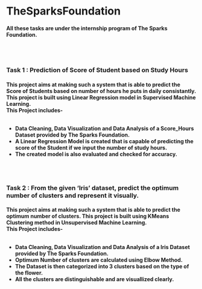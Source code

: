 # TheSparksFoundation
<h4>All these tasks are under the internship program of The Sparks Foundation.</h4>
<br> 
<br>
<h3><b>Task 1 : Prediction of Score of Student based on Study Hours</b></h3>
<h4> This project aims at making such a system that is able to predict the Score of Students based on number of hours he puts in daily consistantly. This project is built using Linear Regression model in Supervised Machine Learning.
<br>
This Project includes-
<br> <br>
<ul>
<li> Data Cleaning, Data Visualization and Data Analysis of a Score_Hours Dataset provided by The Sparks Foundation. 
<li> A Linear Regression Model is created that is capable of predicting the score of the Student if we input the number of study hours.
<li> The created model is also evaluated and checked for accuracy.
</ul> <br> <br>
<h3><b>Task 2 : From the given ‘Iris’ dataset, predict the optimum number of clusters
and represent it visually. </b></h3>
<h4> This project aims at making such a system that is able to predict the optimum number of clusters. This project is built using KMeans Clustering method in Unsupervised Machine Learning.
<br>
This Project includes-
<br> <br>
<ul>
<li> Data Cleaning, Data Visualization and Data Analysis of a Iris Dataset provided by The Sparks Foundation. 
<li> Optimum Number of clusters are calculated using Elbow Method.
<li> The Dataset is then categorized into 3 clusters based on the type of the flower.
  <li> All the clusters are distinguishable and are visuallized clearly.
</ul>



</h4>


